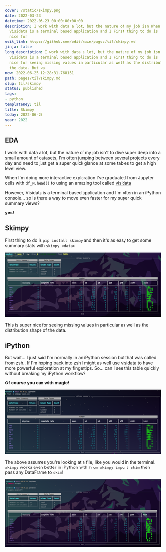 ```yaml
---
cover: /static/skimpy.png
date: 2022-03-23
datetime: 2022-03-23 00:00:00+00:00
description: I work with data a lot, but the nature of my job isn When I However,
  Visidata is a terminal based application and I First thing to do is  This is super
  nice for
edit_link: https://github.com/edit/main/pages/til/skimpy.md
jinja: false
long_description: I work with data a lot, but the nature of my job isn When I However,
  Visidata is a terminal based application and I First thing to do is  This is super
  nice for seeing missing values in particular as well as the distribution shape of
  the data. But wa
now: 2022-06-25 12:28:31.768151
path: pages/til/skimpy.md
slug: til/skimpy
status: published
tags:
- python
templateKey: til
title: Skimpy
today: 2022-06-25
year: 2022
---
```


## EDA

I work with data a lot, but the nature of my job isn't to dive super deep into a small amount of datasets,
I'm often jumping between several projects every day and need to just get a super quick glance at some tables to get a high level view.

When I'm doing more interactive exploration I've graduated from Jupyter cells with `df_N.head()` to using an amazing tool called [visidata](https://www.visidata.org/)

However, Visidata is a terminal based application and I'm often in an iPython console... so is there a way to move even faster for my super quick summary views?

__yes!__ 

## Skimpy

First thing to do is `pip install skimpy` and then it's as easy to get some summary stats with `skimpy <data>`

![Alt Text](/images/skimpy-zsh.png "skimpy-zsh")

This is super nice for seeing missing values in particular as well as the distribution shape of the data.

## iPython

But wait... I just said I'm normally in an iPython session but that was called from zsh.. If I'm hoping back into zsh I might as well use visidata to have more powerful exploration at my fingertips.
So... can I see this table quickly without breaking my iPython workflow?

__Of course you can with magic!__


![Alt Text](/images/skimpy-ipython.png "skimpy-ipython")


The above assumes you're looking at a file, like you would in the terminal. 
`skimpy` works even better in iPython with `from skimpy import skim` then pass any DataFrame to `skim`!

![Alt Text](/images/skimpy-ipython2.png "skimpy-ipython2")